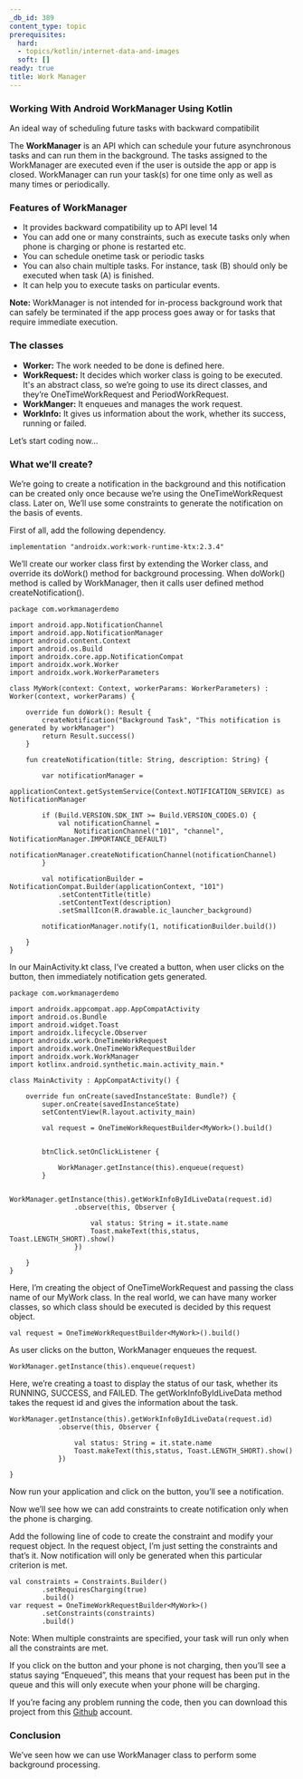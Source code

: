```yaml
---
_db_id: 389
content_type: topic
prerequisites:
  hard:
  - topics/kotlin/internet-data-and-images
  soft: []
ready: true
title: Work Manager
---
```


### Working With Android WorkManager Using Kotlin
An ideal way of scheduling future tasks with backward compatibilit

The __WorkManager__ is an API which can schedule your future asynchronous tasks and can run them in the background. The tasks assigned to the WorkManager are executed even if the user is outside the app or app is closed. WorkManager can run your task(s) for one time only as well as many times or periodically.

### Features of WorkManager

- It provides backward compatibility up to API level 14
- You can add one or many constraints, such as execute tasks only when phone is charging or phone is restarted etc.
- You can schedule onetime task or periodic tasks
- You can also chain multiple tasks. For instance, task (B) should only be executed when task (A) is finished.
- It can help you to execute tasks on particular events.

__Note:__ WorkManager is not intended for in-process background work that can safely be terminated if the app process goes away or for tasks that require immediate execution.

### The classes

- __Worker:__ The work needed to be done is defined here.
- __WorkRequest:__ It decides which worker class is going to be executed. It's an abstract class, so we’re going to use its direct classes, and they’re OneTimeWorkRequest and PeriodWorkRequest.
- __WorkManger:__ It enqueues and manages the work request.
- __WorkInfo:__ It gives us information about the work, whether its success, running or failed.

Let’s start coding now…

### What we’ll create?
We’re going to create a notification in the background and this notification can be created only once because we’re using the OneTimeWorkRequest class. Later on, We’ll use some constraints to generate the notification on the basis of events.

First of all, add the following dependency.
```
implementation "androidx.work:work-runtime-ktx:2.3.4"
```
We’ll create our worker class first by extending the Worker class, and override its doWork() method for background processing. When doWork() method is called by WorkManager, then it calls user defined method createNotification().
```
package com.workmanagerdemo

import android.app.NotificationChannel
import android.app.NotificationManager
import android.content.Context
import android.os.Build
import androidx.core.app.NotificationCompat
import androidx.work.Worker
import androidx.work.WorkerParameters

class MyWork(context: Context, workerParams: WorkerParameters) : Worker(context, workerParams) {

    override fun doWork(): Result {
        createNotification("Background Task", "This notification is generated by workManager")
        return Result.success()
    }

    fun createNotification(title: String, description: String) {

        var notificationManager =
            applicationContext.getSystemService(Context.NOTIFICATION_SERVICE) as NotificationManager

        if (Build.VERSION.SDK_INT >= Build.VERSION_CODES.O) {
            val notificationChannel =
                NotificationChannel("101", "channel", NotificationManager.IMPORTANCE_DEFAULT)
            notificationManager.createNotificationChannel(notificationChannel)
        }

        val notificationBuilder = NotificationCompat.Builder(applicationContext, "101")
            .setContentTitle(title)
            .setContentText(description)
            .setSmallIcon(R.drawable.ic_launcher_background)

        notificationManager.notify(1, notificationBuilder.build())

    }
}
```
In our MainActivity.kt class, I’ve created a button, when user clicks on the button, then immediately notification gets generated.
```
package com.workmanagerdemo

import androidx.appcompat.app.AppCompatActivity
import android.os.Bundle
import android.widget.Toast
import androidx.lifecycle.Observer
import androidx.work.OneTimeWorkRequest
import androidx.work.OneTimeWorkRequestBuilder
import androidx.work.WorkManager
import kotlinx.android.synthetic.main.activity_main.*

class MainActivity : AppCompatActivity() {

    override fun onCreate(savedInstanceState: Bundle?) {
        super.onCreate(savedInstanceState)
        setContentView(R.layout.activity_main)

        val request = OneTimeWorkRequestBuilder<MyWork>().build()


        btnClick.setOnClickListener {

            WorkManager.getInstance(this).enqueue(request)
        }

        WorkManager.getInstance(this).getWorkInfoByIdLiveData(request.id)
                .observe(this, Observer {

                    val status: String = it.state.name
                    Toast.makeText(this,status, Toast.LENGTH_SHORT).show()
                })

    }
}
```
Here, I’m creating the object of OneTimeWorkRequest and passing the class name of our MyWork class. In the real world, we can have many worker classes, so which class should be executed is decided by this request object.
```
val request = OneTimeWorkRequestBuilder<MyWork>().build()
```
As user clicks on the button, WorkManager enqueues the request.
```
WorkManager.getInstance(this).enqueue(request)
```
Here, we’re creating a toast to display the status of our task, whether its RUNNING, SUCCESS, and FAILED. The getWorkInfoByIdLiveData method takes the request id and gives the information about the task.
```
WorkManager.getInstance(this).getWorkInfoByIdLiveData(request.id)
            .observe(this, Observer {

                val status: String = it.state.name
                Toast.makeText(this,status, Toast.LENGTH_SHORT).show()
            })

}
```

Now run your application and click on the button, you’ll see a notification.

Now we’ll see how we can add constraints to create notification only when the phone is charging.

Add the following line of code to create the constraint and modify your request object. In the request object, I’m just setting the constraints and that’s it. Now notification will only be generated when this particular criterion is met.
```
val constraints = Constraints.Builder()
        .setRequiresCharging(true)
        .build()
var request = OneTimeWorkRequestBuilder<MyWork>()
        .setConstraints(constraints)
        .build()
```
Note: When multiple constraints are specified, your task will run only when all the constraints are met.

If you click on the button and your phone is not charging, then you’ll see a status saying “Enqueued”, this means that your request has been put in the queue and this will only execute when your phone will be charging.

If you’re facing any problem running the code, then you can download this project from this [Github](https://github.com/himanshujbd/WorkManager) account.

### Conclusion
We’ve seen how we can use WorkManager class to perform some background processing.